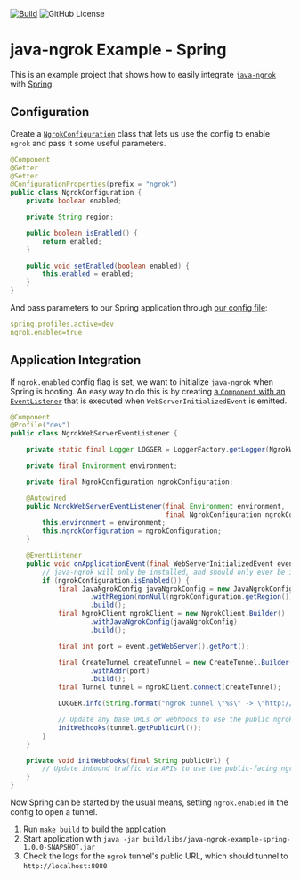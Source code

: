 [![Build](https://github.com/alexdlaird/java-ngrok-example-spring/actions/workflows/build.yml/badge.svg)](https://github.com/alexdlaird/java-ngrok-example-spring/actions/workflows/build.yml)
![GitHub License](https://img.shields.io/github/license/alexdlaird/java-ngrok-example-spring)

# java-ngrok Example - Spring

This is an example project that shows how to easily integrate [`java-ngrok`](https://github.com/alexdlaird/java-ngrok)
with [Spring](https://spring.io/guides/gs/spring-boot/).

## Configuration

Create a [`NgrokConfiguration`](https://github.com/alexdlaird/java-ngrok-example-spring/blob/main/src/main/java/com/github/alexdlaird/ngrok/example/spring/conf/NgrokConfiguration.java)
class that lets us use the config to enable `ngrok` and pass it some useful parameters.

```java
@Component
@Getter
@Setter
@ConfigurationProperties(prefix = "ngrok")
public class NgrokConfiguration {
    private boolean enabled;

    private String region;

    public boolean isEnabled() {
        return enabled;
    }

    public void setEnabled(boolean enabled) {
        this.enabled = enabled;
    }
}
```

And pass parameters to our Spring application through
[our config file](https://github.com/alexdlaird/java-ngrok-example-spring/blob/main/src/main/resources/application.properties):

```yaml
spring.profiles.active=dev
ngrok.enabled=true
```

## Application Integration

If `ngrok.enabled` config flag is set, we want to initialize `java-ngrok` when Spring is booting. An easy way to do
this is by creating [a `Component` with an `EventListener`](https://github.com/alexdlaird/java-ngrok-example-spring/blob/main/src/main/java/com/github/alexdlaird/ngrok/example/spring/NgrokWebServerEventListener.java)
that is executed when `WebServerInitializedEvent` is emitted.

```java
@Component
@Profile("dev")
public class NgrokWebServerEventListener {

    private static final Logger LOGGER = LoggerFactory.getLogger(NgrokWebServerEventListener.class);

    private final Environment environment;

    private final NgrokConfiguration ngrokConfiguration;

    @Autowired
    public NgrokWebServerEventListener(final Environment environment,
                                       final NgrokConfiguration ngrokConfiguration) {
        this.environment = environment;
        this.ngrokConfiguration = ngrokConfiguration;
    }

    @EventListener
    public void onApplicationEvent(final WebServerInitializedEvent event) {
        // java-ngrok will only be installed, and should only ever be initialized, in a dev environment
        if (ngrokConfiguration.isEnabled()) {
            final JavaNgrokConfig javaNgrokConfig = new JavaNgrokConfig.Builder()
                    .withRegion(nonNull(ngrokConfiguration.getRegion()) ? Region.valueOf(ngrokConfiguration.getRegion().toUpperCase()) : null)
                    .build();
            final NgrokClient ngrokClient = new NgrokClient.Builder()
                    .withJavaNgrokConfig(javaNgrokConfig)
                    .build();

            final int port = event.getWebServer().getPort();

            final CreateTunnel createTunnel = new CreateTunnel.Builder()
                    .withAddr(port)
                    .build();
            final Tunnel tunnel = ngrokClient.connect(createTunnel);

            LOGGER.info(String.format("ngrok tunnel \"%s\" -> \"http://127.0.0.1:%d\"", tunnel.getPublicUrl(), port));

            // Update any base URLs or webhooks to use the public ngrok URL
            initWebhooks(tunnel.getPublicUrl());
        }
    }

    private void initWebhooks(final String publicUrl) {
        // Update inbound traffic via APIs to use the public-facing ngrok URL
    }
}
```

Now Spring can be started by the usual means, setting `ngrok.enabled` in the config to open a tunnel.

1. Run `make build` to build the application
1. Start application with `java -jar build/libs/java-ngrok-example-spring-1.0.0-SNAPSHOT.jar`
1. Check the logs for the `ngrok` tunnel's public URL, which should tunnel to  `http://localhost:8080`
